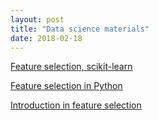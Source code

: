 ```yaml
---
layout: post
title: "Data science materials"
date: 2018-02-18
---
```


[Feature selection, scikit-learn](https://machinelearningmastery.com/feature-selection-in-python-with-scikit-learn/)

[Feature selection in Python](https://machinelearningmastery.com/feature-selection-machine-learning-python/)

[Introduction in feature selection](https://machinelearningmastery.com/an-introduction-to-feature-selection/)
